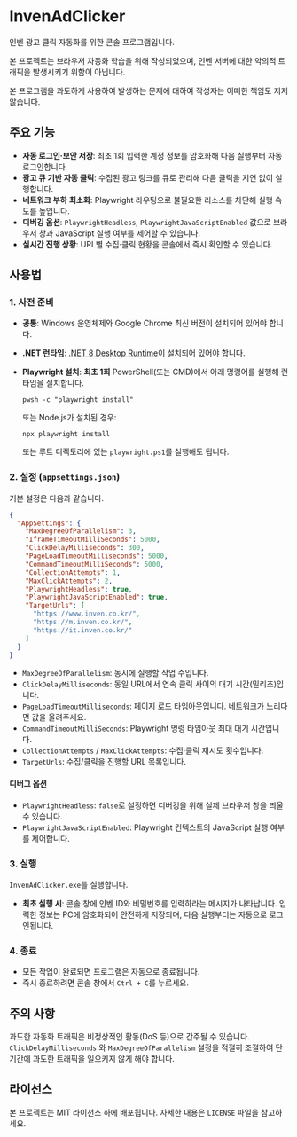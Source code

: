 # InvenAdClicker

인벤 광고 클릭 자동화를 위한 콘솔 프로그램입니다.

본 프로젝트는 브라우저 자동화 학습을 위해 작성되었으며, 인벤 서버에 대한 악의적 트래픽을 발생시키기 위함이 아닙니다.

본 프로그램을 과도하게 사용하여 발생하는 문제에 대하여 작성자는 어떠한 책임도 지지 않습니다.

## 주요 기능

- **자동 로그인·보안 저장**: 최초 1회 입력한 계정 정보를 암호화해 다음 실행부터 자동 로그인합니다.
- **광고 큐 기반 자동 클릭**: 수집된 광고 링크를 큐로 관리해 다음 클릭을 지연 없이 실행합니다.
- **네트워크 부하 최소화**: Playwright 라우팅으로 불필요한 리소스를 차단해 실행 속도를 높입니다.
- **디버깅 옵션**: `PlaywrightHeadless`, `PlaywrightJavaScriptEnabled` 값으로 브라우저 창과 JavaScript 실행 여부를 제어할 수 있습니다.
- **실시간 진행 상황**: URL별 수집·클릭 현황을 콘솔에서 즉시 확인할 수 있습니다.

## 사용법

### 1. 사전 준비

- **공통**: Windows 운영체제와 Google Chrome 최신 버전이 설치되어 있어야 합니다.
- **.NET 런타임**: [.NET 8 Desktop Runtime](https://dotnet.microsoft.com/en-us/download/dotnet/8.0)이 설치되어 있어야 합니다.
- **Playwright 설치**: **최초 1회** PowerShell(또는 CMD)에서 아래 명령어를 실행해 런타임을 설치합니다.
  ```shell
  pwsh -c "playwright install"
  ```
  또는 Node.js가 설치된 경우:
  ```shell
  npx playwright install
  ```

  또는 루트 디렉토리에 있는 `playwright.ps1`를 실행해도 됩니다.

### 2. 설정 (`appsettings.json`)

기본 설정은 다음과 같습니다.

```json
{
  "AppSettings": {
    "MaxDegreeOfParallelism": 3,
    "IframeTimeoutMilliSeconds": 5000,
    "ClickDelayMilliseconds": 300,
    "PageLoadTimeoutMilliseconds": 5000,
    "CommandTimeoutMilliSeconds": 5000,
    "CollectionAttempts": 1,
    "MaxClickAttempts": 2,
    "PlaywrightHeadless": true,
    "PlaywrightJavaScriptEnabled": true,
    "TargetUrls": [
      "https://www.inven.co.kr/",
      "https://m.inven.co.kr/",
      "https://it.inven.co.kr/"
    ]
  }
}
```

- `MaxDegreeOfParallelism`: 동시에 실행할 작업 수입니다.
- `ClickDelayMilliseconds`: 동일 URL에서 연속 클릭 사이의 대기 시간(밀리초)입니다.
- `PageLoadTimeoutMilliseconds`: 페이지 로드 타임아웃입니다. 네트워크가 느리다면 값을 올려주세요.
- `CommandTimeoutMilliSeconds`: Playwright 명령 타임아웃 최대 대기 시간입니다.
- `CollectionAttempts` / `MaxClickAttempts`: 수집·클릭 재시도 횟수입니다.
- `TargetUrls`: 수집/클릭을 진행할 URL 목록입니다.

#### 디버그 옵션

- `PlaywrightHeadless`: `false`로 설정하면 디버깅을 위해 실제 브라우저 창을 띄울 수 있습니다.
- `PlaywrightJavaScriptEnabled`: Playwright 컨텍스트의 JavaScript 실행 여부를 제어합니다.

### 3. 실행

`InvenAdClicker.exe`를 실행합니다.

- **최초 실행 시**: 콘솔 창에 인벤 ID와 비밀번호를 입력하라는 메시지가 나타납니다. 입력한 정보는 PC에 암호화되어 안전하게 저장되며, 다음 실행부터는 자동으로 로그인됩니다.

### 4. 종료

- 모든 작업이 완료되면 프로그램은 자동으로 종료됩니다.
- 즉시 종료하려면 콘솔 창에서 `Ctrl + C`를 누르세요.

## 주의 사항

과도한 자동화 트래픽은 비정상적인 활동(DoS 등)으로 간주될 수 있습니다. `ClickDelayMilliseconds` 와 `MaxDegreeOfParallelism` 설정을 적절히 조절하여 단기간에 과도한 트래픽을 일으키지 않게 해야 합니다.

## 라이선스

본 프로젝트는 MIT 라이선스 하에 배포됩니다. 자세한 내용은 `LICENSE` 파일을 참고하세요.
